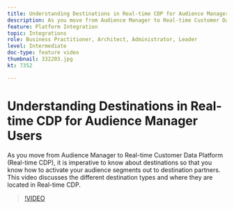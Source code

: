 ```yaml
---
title: Understanding Destinations in Real-time CDP for Audience Manager Users
description: As you move from Audience Manager to Real-time Customer Data Platform (Real-time CDP), it is imperative to know about destinations so that you know how to activate your audience segments out to destination partners. This video discusses the different destination types and where they are located in Real-time CDP.
feature: Platform Integration
topic: Integrations
role: Business Practitioner, Architect, Administrator, Leader
level: Intermediate
doc-type: feature video
thumbnail: 332203.jpg
kt: 7352

---
```


# Understanding Destinations in Real-time CDP for Audience Manager Users

As you move from Audience Manager to Real-time Customer Data Platform (Real-time CDP), it is imperative to know about destinations so that you know how to activate your audience segments out to destination partners. This video discusses the different destination types and where they are located in Real-time CDP.

>[!VIDEO](https://video.tv.adobe.com/v/332203/?quality=12&learn=on)
